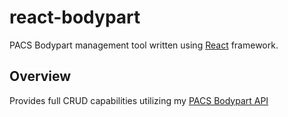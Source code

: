 # react-bodypart
PACS Bodypart management tool written using [React](https://facebook.github.io/react/) framework.

## Overview

Provides full CRUD capabilities utilizing my [PACS Bodypart API](http://github.com/vpn75/bodypart-api)
